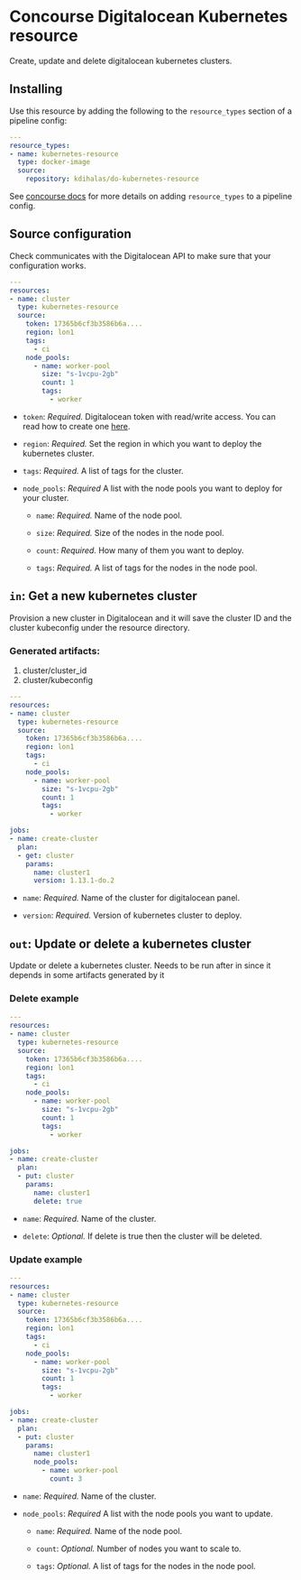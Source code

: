 # Concourse Digitalocean Kubernetes resource

Create, update and delete digitalocean kubernetes clusters.

## Installing

Use this resource by adding the following to
the `resource_types` section of a pipeline config:

```yaml
---
resource_types:
- name: kubernetes-resource
  type: docker-image
  source:
    repository: kdihalas/do-kubernetes-resource
```

See [concourse docs](https://concourse-ci.org/resource-types.html) for more details
on adding `resource_types` to a pipeline config.

## Source configuration

Check communicates with the Digitalocean API to make sure that your configuration
works.

```yaml
---
resources:
- name: cluster
  type: kubernetes-resource
  source:
    token: 17365b6cf3b3586b6a....
    region: lon1
    tags:
      - ci
    node_pools:
      - name: worker-pool
        size: "s-1vcpu-2gb"
        count: 1
        tags:
          - worker
```

* `token`: *Required.* Digitalocean token with read/write access. You can read
  how to create one [here](https://www.digitalocean.com/docs/api/create-personal-access-token/).

* `region`: *Required.* Set the region in which you want to deploy the kubernetes cluster.

* `tags`: *Required.* A list of tags for the cluster.

* `node_pools`: *Required* A list with the node pools you want to deploy for your cluster.

  * `name`: *Required.* Name of the node pool.

  * `size`: *Required.* Size of the nodes in the node pool.

  * `count`: *Required.* How many of them you want to deploy.

  * `tags`: *Required.* A list of tags for the nodes in the node pool.

## `in`: Get a new kubernetes cluster

Provision a new cluster in Digitalocean and it will save the
cluster ID and the cluster kubeconfig under the resource directory.

### Generated artifacts:
1. cluster/cluster_id
2. cluster/kubeconfig

```yaml
---
resources:
- name: cluster
  type: kubernetes-resource
  source:
    token: 17365b6cf3b3586b6a....
    region: lon1
    tags:
      - ci
    node_pools:
      - name: worker-pool
        size: "s-1vcpu-2gb"
        count: 1
        tags:
          - worker

jobs:
- name: create-cluster
  plan:
  - get: cluster
    params:
      name: cluster1
      version: 1.13.1-do.2
```

* `name`: *Required.* Name of the cluster for digitalocean panel.

* `version`: *Required.* Version of kubernetes cluster to deploy.


## `out`: Update or delete a kubernetes cluster

Update or delete a kubernetes cluster. Needs to be run after in since it depends
in some artifacts generated by it


### Delete example
```yaml
---
resources:
- name: cluster
  type: kubernetes-resource
  source:
    token: 17365b6cf3b3586b6a....
    region: lon1
    tags:
      - ci
    node_pools:
      - name: worker-pool
        size: "s-1vcpu-2gb"
        count: 1
        tags:
          - worker

jobs:
- name: create-cluster
  plan:
  - put: cluster
    params:
      name: cluster1
      delete: true
```
* `name`: *Required.* Name of the cluster.

* `delete`: *Optional.* If delete is true then the cluster will be deleted.

### Update example
```yaml
---
resources:
- name: cluster
  type: kubernetes-resource
  source:
    token: 17365b6cf3b3586b6a....
    region: lon1
    tags:
      - ci
    node_pools:
      - name: worker-pool
        size: "s-1vcpu-2gb"
        count: 1
        tags:
          - worker

jobs:
- name: create-cluster
  plan:
  - put: cluster
    params:
      name: cluster1
      node_pools:
        - name: worker-pool
          count: 3
```
* `name`: *Required.* Name of the cluster.

* `node_pools`: *Required* A list with the node pools you want to update.

  * `name`: *Required.* Name of the node pool.

  * `count`: *Optional.* Number of nodes you want to scale to.

  * `tags`: *Optional.* A list of tags for the nodes in the node pool.
